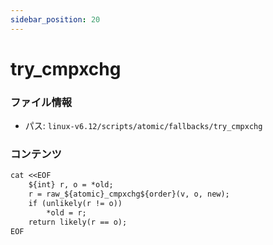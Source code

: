 ```yaml
---
sidebar_position: 20
---
```

# try_cmpxchg

### ファイル情報

- パス: `linux-v6.12/scripts/atomic/fallbacks/try_cmpxchg`

### コンテンツ

```txt
cat <<EOF
	${int} r, o = *old;
	r = raw_${atomic}_cmpxchg${order}(v, o, new);
	if (unlikely(r != o))
		*old = r;
	return likely(r == o);
EOF

```
